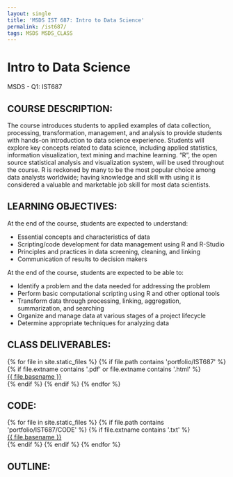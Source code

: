 ```yaml
---
layout: single
title: 'MSDS IST 687: Intro to Data Science'
permalink: /ist687/
tags: MSDS MSDS_CLASS
---
```


# Intro to Data Science

MSDS - Q1: IST687

## COURSE DESCRIPTION:

The course introduces students to applied examples of data collection, processing, transformation,
management, and analysis to provide students with hands-on introduction to data science
experience. Students will explore key concepts related to data science, including applied
statistics, information visualization, text mining and machine learning. “R”, the open source
statistical analysis and visualization system, will be used throughout the course. R is reckoned by
many to be the most popular choice among data analysts worldwide; having knowledge and skill
with using it is considered a valuable and marketable job skill for most data scientists.

## LEARNING OBJECTIVES:

At the end of the course, students are expected to understand:

* Essential concepts and characteristics of data
* Scripting/code development for data management using R and R-Studio
* Principles and practices in data screening, cleaning, and linking
* Communication of results to decision makers

At the end of the course, students are expected to be able to:

* Identify a problem and the data needed for addressing the problem
* Perform basic computational scripting using R and other optional tools
* Transform data through processing, linking, aggregation, summarization, and searching
* Organize and manage data at various stages of a project lifecycle
* Determine appropriate techniques for analyzing data

## CLASS DELIVERABLES:

<div>
{% for file in site.static_files %}
    {% if file.path contains 'portfolio/IST687' %}
        {% if file.extname contains '.pdf' or file.extname contains '.html' %}
            <div><a href="https://danielcaraway.github.io/{{ file.path }}">{{ file.basename }}</a></div>
        {% endif %}
    {% endif %}
{% endfor %}
</div>

## CODE: 

<div>
{% for file in site.static_files %}
    {% if file.path contains 'portfolio/IST687/CODE' %}
        {% if file.extname contains '.txt' %}
            <div><a href="https://danielcaraway.github.io/{{ file.path }}">{{ file.basename }}</a></div>
        {% endif %}
    {% endif %}
{% endfor %}
</div>

## OUTLINE:

